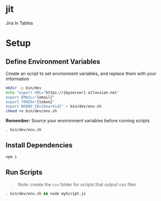 # jit
Jira In Tables

# Setup

## Define Environment Variables

Create an script to set environment variables, and replace them with your information

```sh
mkdir -p bin/dev
echo "export URL="https://{myserver}.atlassian.net"
export EMAIL="{email}"
export TOKEN="{token}"
export BOARD_ID={boardid}" > bin/dev/env.sh
chmod +x bin/dev/env.sh
```

**Remember:** Source your environment variables before running scripts

```sh
. bin/dev/env.sh
```

## Install Dependencies

```sh
npm i
```

## Run Scripts

> Note: create the `csv` folder for scripts that output csv files

```sh
. bin/dev/env.sh && node myScript.js
```